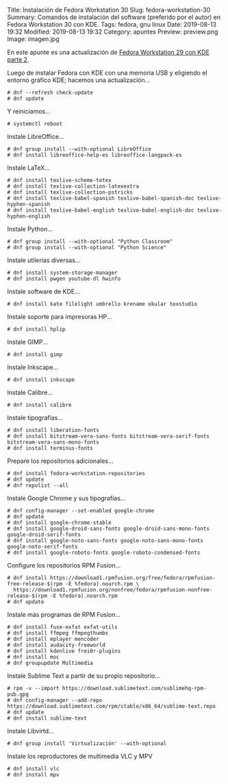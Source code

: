 Title: Instalación de Fedora Workstation 30
Slug: fedora-workstation-30
Summary: Comandos de instalación del software (preferido por el autor) en Fedora Workstation 30 con KDE.
Tags: fedora, gnu linux
Date: 2019-08-13 19:32
Modified: 2019-08-13 19:32
Category: apuntes
Preview: preview.png
Image: imagen.jpg


En este apunte es una actualización de [Fedora Workstation 29 con KDE parte 2]({filename}/apuntes/fedora-workstation-29-parte-02/fedora-workstation-29-parte-02.md).

Luego de instalar Fedora con KDE con una memoria USB y eligiendo el entorno gráfico KDE; hacemos una actualización...

    # dnf --refresh check-update
    # dnf update

Y reiniciamos...

    # systemctl reboot

Instale LibreOffice...

    # dnf group install --with-optional LibreOffice
    # dnf install libreoffice-help-es libreoffice-langpack-es

Instale LaTeX...

    # dnf install texlive-scheme-tetex
    # dnf install texlive-collection-latexextra
    # dnf install texlive-collection-pstricks
    # dnf install texlive-babel-spanish texlive-babel-spanish-doc texlive-hyphen-spanish
    # dnf install texlive-babel-english texlive-babel-english-doc texlive-hyphen-english

Instale Python...

    # dnf group install --with-optional "Python Classroom"
    # dnf group install --with-optional "Python Science"

Instale utilerías diversas...

    # dnf install system-storage-manager
    # dnf install pwgen youtube-dl hwinfo

Instale software de KDE...

    # dnf install kate filelight umbrello krename okular texstudio

Instale soporte para impresoras HP...

    # dnf install hplip

Instale GIMP...

    # dnf install gimp

Instale Inkscape...

    # dnf install inkscape

Instale Calibre...

    # dnf install calibre

Instale tipografías...

    # dnf install liberation-fonts
    # dnf install bitstream-vera-sans-fonts bitstream-vera-serif-fonts bitstream-vera-sans-mono-fonts
    # dnf install terminus-fonts

Prepare los repositorios adicionales...

    # dnf install fedora-workstation-repositories
    # dnf update
    # dnf repolist --all

Instale Google Chrome y sus tipografías...

    # dnf config-manager --set-enabled google-chrome
    # dnf update
    # dnf install google-chrome-stable
    # dnf install google-droid-sans-fonts google-droid-sans-mono-fonts google-droid-serif-fonts
    # dnf install google-noto-sans-fonts google-noto-sans-mono-fonts google-noto-serif-fonts
    # dnf install google-roboto-fonts google-roboto-condensed-fonts

Configure los repositorios RPM Fusion...

    # dnf install https://download1.rpmfusion.org/free/fedora/rpmfusion-free-release-$(rpm -E %fedora).noarch.rpm \
      https://download1.rpmfusion.org/nonfree/fedora/rpmfusion-nonfree-release-$(rpm -E %fedora).noarch.rpm
    # dnf update

Instale más programas de RPM Fusion...

    # dnf install fuse-exfat exfat-utils
    # dnf install ffmpeg ffmpegthumbs
    # dnf install mplayer mencoder
    # dnf install audacity-freeworld
    # dnf install kdenlive frei0r-plugins
    # dnf install moc
    # dnf groupupdate Multimedia

Instale Sublime Text a partir de su propio repositorio...

    # rpm -v --import https://download.sublimetext.com/sublimehq-rpm-pub.gpg
    # dnf config-manager --add-repo https://download.sublimetext.com/rpm/stable/x86_64/sublime-text.repo
    # dnf update
    # dnf install sublime-text

Instale Libvirtd...

    # dnf group install 'Virtualización' --with-optional

Instale los reproductores de multimedia VLC y MPV

    # dnf install vlc
    # dnf install mpv
